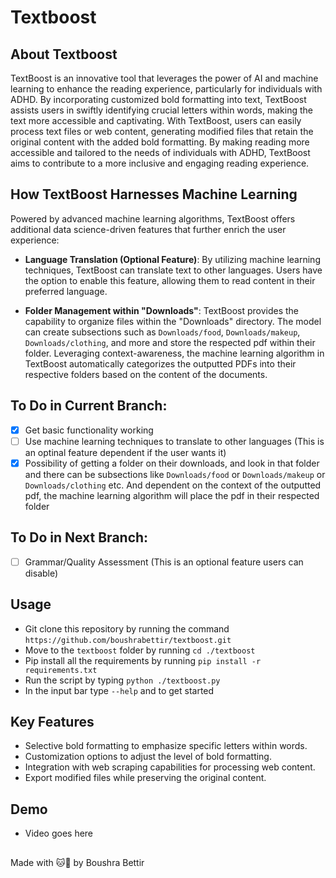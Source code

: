 # Textboost

## About Textboost

TextBoost is an innovative tool that leverages the power of AI and machine learning to enhance the reading experience, particularly for individuals with ADHD. By incorporating customized bold formatting into text, TextBoost assists users in swiftly identifying crucial letters within words, making the text more accessible and captivating. With TextBoost, users can easily process text files or web content, generating modified files that retain the original content with the added bold formatting. By making reading more accessible and tailored to the needs of individuals with ADHD, TextBoost aims to contribute to a more inclusive and engaging reading experience.

## How TextBoost Harnesses Machine Learning

Powered by advanced machine learning algorithms, TextBoost offers additional data science-driven features that further enrich the user experience:

- **Language Translation (Optional Feature)**: By utilizing machine learning techniques, TextBoost can translate text to other languages. Users have the option to enable this feature, allowing them to read content in their preferred language.

- **Folder Management within "Downloads"**: TextBoost provides the capability to organize files within the "Downloads" directory. The model can create subsections such as `Downloads/food`, `Downloads/makeup`, `Downloads/clothing`, and more and store the respected pdf within their folder. Leveraging context-awareness, the machine learning algorithm in TextBoost automatically categorizes the outputted PDFs into their respective folders based on the content of the documents.

## To Do in Current Branch:

- [x] Get basic functionality working
- [ ] Use machine learning techniques to translate to other languages (This is an optinal feature dependent if the user wants it)
- [x] Possibility of getting a folder on their downloads, and look in that folder and there can be subsections like `Downloads/food` or `Downloads/makeup` or `Downloads/clothing` etc. And dependent on the context of the outputted pdf, the machine learning algorithm will place the pdf in their respected folder

## To Do in Next Branch:

- [ ] Grammar/Quality Assessment (This is an optional feature users can disable)

## Usage

- Git clone this repository by running the command `https://github.com/boushrabettir/textboost.git`
- Move to the `textboost` folder by running `cd ./textboost`
- Pip install all the requirements by running `pip install -r requirements.txt`
- Run the script by typing `python ./textboost.py`
- In the input bar type `--help` and to get started

## Key Features

- Selective bold formatting to emphasize specific letters within words.
- Customization options to adjust the level of bold formatting.
- Integration with web scraping capabilities for processing web content.
- Export modified files while preserving the original content.

## Demo

- Video goes here

##

Made with 🐱💛 by Boushra Bettir
